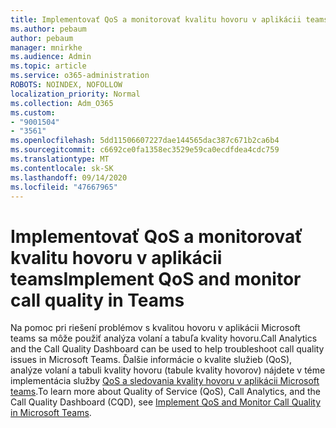 ```yaml
---
title: Implementovať QoS a monitorovať kvalitu hovoru v aplikácii teams
ms.author: pebaum
author: pebaum
manager: mnirkhe
ms.audience: Admin
ms.topic: article
ms.service: o365-administration
ROBOTS: NOINDEX, NOFOLLOW
localization_priority: Normal
ms.collection: Adm_O365
ms.custom:
- "9001504"
- "3561"
ms.openlocfilehash: 5dd11506607227dae144565dac387c671b2ca6b4
ms.sourcegitcommit: c6692ce0fa1358ec3529e59ca0ecdfdea4cdc759
ms.translationtype: MT
ms.contentlocale: sk-SK
ms.lasthandoff: 09/14/2020
ms.locfileid: "47667965"
---
```

# <a name="implement-qos-and-monitor-call-quality-in-teams"></a><span data-ttu-id="ac526-102">Implementovať QoS a monitorovať kvalitu hovoru v aplikácii teams</span><span class="sxs-lookup"><span data-stu-id="ac526-102">Implement QoS and monitor call quality in Teams</span></span>

<span data-ttu-id="ac526-103">Na pomoc pri riešení problémov s kvalitou hovoru v aplikácii Microsoft teams sa môže použiť analýza volaní a tabuľa kvality hovoru.</span><span class="sxs-lookup"><span data-stu-id="ac526-103">Call Analytics and the Call Quality Dashboard can be used to help troubleshoot call quality issues in Microsoft Teams.</span></span> <span data-ttu-id="ac526-104">Ďalšie informácie o kvalite služieb (QoS), analýze volaní a tabuli kvality hovoru (tabule kvality hovorov) nájdete v téme implementácia služby [QoS a sledovania kvality hovoru v aplikácii Microsoft teams](https://docs.microsoft.com/microsoftteams/monitor-call-quality-qos).</span><span class="sxs-lookup"><span data-stu-id="ac526-104">To learn more about Quality of Service (QoS), Call Analytics, and the Call Quality Dashboard (CQD), see [Implement QoS and Monitor Call Quality in Microsoft Teams](https://docs.microsoft.com/microsoftteams/monitor-call-quality-qos).</span></span> 
